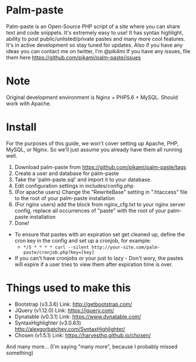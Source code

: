 # Palm-paste
Palm-paste is an Open-Source PHP script of a site where you can share text and code snippets.
It's extremely easy to use!
It has syntax highlight, ability to post public/unlisted/private pastes and many more cool features.
It's in active development so stay tuned for updates.
Also if you have any ideas you can contact me on twitter, I'm @pik4mi
If you have any issues, file them here https://github.com/pikami/palm-paste/issues

# Note
Original development environment is Nginx + PHP5.6 + MySQL.
Should work with Apache.

# Install
For the purposes of this guide, we won't cover setting up Apache, PHP, MySQL, or Nginx.
So we'll just assume you already have them all running well.

1. Download palm-paste from https://github.com/pikami/palm-paste/tags
2. Create a user and database for palm-paste
3. Take the 'palm-paste.sql' and import it to your database.
4. Edit configuration settings in includes/config.php
5. (For apache users) Change the "RewriteBase" setting in ".htaccess" file to the root of your palm-paste installation
5. (For nginx users) add the block from nginx_cfg.txt to your nginx server config, replace all occurrences of "paste" with the root of your palm-paste installation
6. Done!

* To ensure that pastes with an expiration set get cleaned up, define the cron key in the config and set up a cronjob, for example:
  * `*/5 * * * * curl --silent http://your-site.com/palm-paste/cronjob.php?key=[key]`
* If you can't have cronjobs or your just to lazy - Don't wory, the pastes will expire if a user tries to view them after expiration time is over.

# Things used to make this
- Bootstrap (v3.3.6) Link: http://getbootstrap.com/
- JQuery (v1.12.0) Link: https://jquery.com/
- Dynatable (v0.3.1) Link: https://www.dynatable.com/
- SyntaxHighlighter (v3.0.83) http://alexgorbatchev.com/SyntaxHighlighter/
- Chosen (v1.5.1) Link: https://harvesthq.github.io/chosen/

And many more...
(I'm saying "many more", because I probably missed something)
